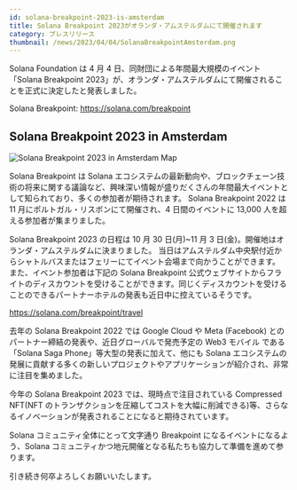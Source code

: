```yaml
---
id: solana-breakpoint-2023-is-amsterdam
title: Solana Breakpoint 2023がオランダ・アムステルダムにて開催されます
category: プレスリリース
thumbnail: /news/2023/04/04/SolanaBreakpointAmsterdam.png
---
```


Solana Foundation は 4 月 4 日、同財団による年間最大規模のイベント「Solana
Breakpoint
2023」が、オランダ・アムステルダムにて開催されることを正式に決定したと発表しました。

Solana Breakpoint: https://solana.com/breakpoint

## Solana Breakpoint 2023 in Amsterdam

![Solana Breakpoint 2023 in Amsterdam Map](/news/2023/04/04/SolanaBreakpointAmsterdamMap.png)

Solana Breakpoint は Solana
エコシステムの最新動向や、ブロックチェーン技術の将来に関する議論など、興味深い情報が盛りだくさんの年間最大イベントとして知られており、多くの参加者が期待されます。
Solana Breakpoint 2022 は 11 月にポルトガル・リスボンにて開催され、4
日間のイベントに 13,000 人を超える参加者が集まりました。

Solana Breakpoint 2023 の日程は 10 月 30 日(月)~11 月 3
日(金)。開催地はオランダ・アムステルダムに決まりました。
当日はアムステルダム中央駅付近からシャトルバスまたはフェリーにてイベント会場まで向かうことができます。
また、イベント参加者は下記の Solana Breakpoint
公式ウェブサイトからフライトのディスカウントを受けることができます。同じくディスカウントを受けることのできるパートナーホテルの発表も近日中に控えているそうです。

https://solana.com/breakpoint/travel

去年の Solana Breakpoint 2022 では Google Cloud や Meta (Facebook)
とのパートナー締結の発表や、近日グローバルで発売予定の Web3 モバイル
である「Solana Saga Phone」等大型の発表に加えて、他にも Solana
エコシステムの発展に貢献する多くの新しいプロジェクトやアプリケーションが紹介され、非常に注目を集めました。

今年の Solana Breakpoint 2023 では、現時点で注目されている Compressed NFT(NFT
のトランザクションを圧縮してコストを大幅に削減できる)等、さらなるイノベーションが発表されることになると期待されています。

Solana コミュニティ全体にとって文字通り Breakpoint
になるイベントになるよう、Solana
コミュニティかつ地元開催となる私たちも協力して準備を進めて参ります。

引き続き何卒よろしくお願いいたします。
